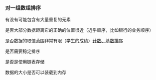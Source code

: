 ### 对一组数组排序

有没有可能包含有大量重复的元素

是否大部分数据距离它的正确的位置很近（近乎顺序，比如银行的业务顺序）

是否数据的取值范围非常有限（学生的成绩）[计数、基数排序](https://github.com/irying/Stark/blob/master/sort/radix.c)

是否需要稳定排序

是否是使用链表存储

数据的大小是否可以装载到内存